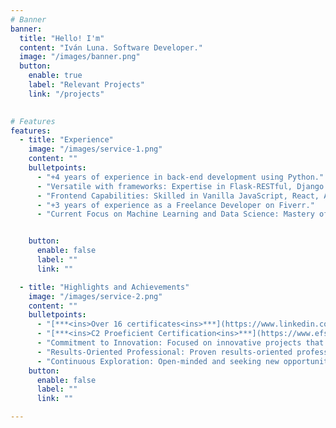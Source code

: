```yaml
---
# Banner
banner:
  title: "Hello! I'm"
  content: "Iván Luna. Software Developer."
  image: "/images/banner.png"
  button:
    enable: true
    label: "Relevant Projects"
    link: "/projects"
  

# Features
features:
  - title: "Experience"
    image: "/images/service-1.png"
    content: ""
    bulletpoints:
      - "+4 years of experience in back-end development using Python."
      - "Versatile with frameworks: Expertise in Flask-RESTful, Django REST, as well as libraries like NumPy, Scikit-learn, TensorFlow, and others."
      - "Frontend Capabilities: Skilled in Vanilla JavaScript, React, Astro, Next, Vue, Vite, and Nuxt."
      - "+3 years of experience as a Freelance Developer on Fiverr."
      - "Current Focus on Machine Learning and Data Science: Mastery of new frameworks and exploration of advanced concepts."


    button:
      enable: false
      label: ""
      link: ""

  - title: "Highlights and Achievements"
    image: "/images/service-2.png"
    content: ""
    bulletpoints:
      - "[***<ins>Over 16 certificates<ins>***](https://www.linkedin.com/in/ivanluna-dev/details/certifications/) from Jet Brains Academy."
      - "[***<ins>C2 Proeficient Certification<ins>***](https://www.efset.org/cert/d4vAsK) at EF International Language Centers."
      - "Commitment to Innovation: Focused on innovative projects that reflect my creativity and dedication."
      - "Results-Oriented Professional: Proven results-oriented professional, delivering effective solutions."
      - "Continuous Exploration: Open-minded and seeking new opportunities to challenge my skills and grow."
    button:
      enable: false
      label: ""
      link: ""

---
```

